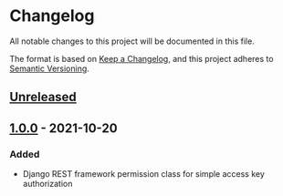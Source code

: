 # Changelog
All notable changes to this project will be documented in this file.

The format is based on [Keep a Changelog](https://keepachangelog.com/en/1.0.0/),
and this project adheres to [Semantic Versioning](https://semver.org/spec/v2.0.0.html).

## [Unreleased]

## [1.0.0] - 2021-10-20
### Added
- Django REST framework permission class for simple access key authorization

[Unreleased]: https://github.com/anexia-it/drf-simple-access-key/compare/1.0.0...HEAD
[1.0.0]: https://github.com/anexia-it/drf-simple-access-key/releases/tag/1.0.0